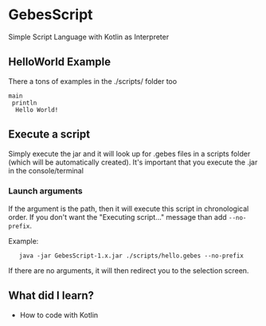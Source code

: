 # GebesScript
 Simple Script Language with Kotlin as Interpreter
 
 ## HelloWorld Example
 There a tons of examples in the ./scripts/ folder too
 ```
 main
  println
   Hello World!
 ```

 ## Execute a script
 Simply execute the jar and it will look up for .gebes files in a scripts folder (which will be automatically created).
 It's important that you execute the .jar in the console/terminal
 
 ### Launch arguments
 If the argument is the path, then it will execute this script in chronological order.
 If you don't want the "Executing script..." message than add `--no-prefix`.  
 
 Example:
 ```
    java -jar GebesScript-1.x.jar ./scripts/hello.gebes --no-prefix
 ``` 

 If there are no arguments, it will then redirect you to the selection screen.
 
 ## What did I learn?
 * How to code with Kotlin
